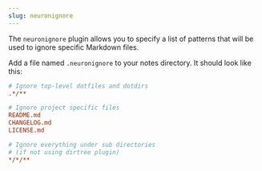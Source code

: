 ```yaml
---
slug: neuronignore
---
```


The `neuronignore` plugin allows you to specify a list of patterns that will be used to ignore specific Markdown files.

Add a file named `.neuronignore` to your notes directory. It should look like this:

```ini
# Ignore top-level dotfiles and dotdirs
.*/**

# Ignore project specific files
README.md
CHANGELOG.md
LICENSE.md

# Ignore everything under sub directories 
# (if not using dirtree plugin)
*/*/**
```